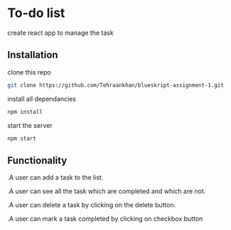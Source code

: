 
# To-do  list

create react app to manage the task






## Installation

clone this repo

```bash
git clone https://github.com/Tehraankhan/blueskript-assignment-1.git
```
install all dependancies

```bash
npm install
```
start the server
```bash
npm start
```

## Functionality
.A user can add a task to the list.

.A user can see all the task which are completed and which are not.

.A user can delete a task by clicking on the delete button.

.A user can mark a task completed by clicking on checkbox button





